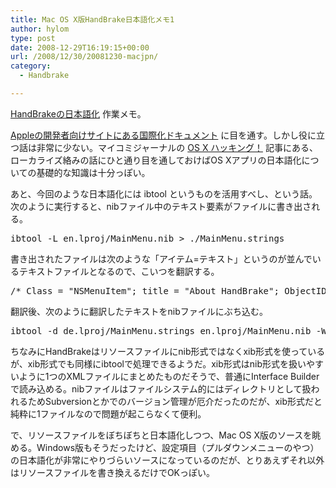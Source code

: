 ```yaml
---
title: Mac OS X版HandBrake日本語化メモ1
author: hylom
type: post
date: 2008-12-29T16:19:15+00:00
url: /2008/12/30/20081230-macjpn/
category:
  - Handbrake

---
```

  [HandBrakeの日本語化][1] 作業メモ。

  [Appleの開発者向けサイトにある国際化ドキュメント][2] に目を通す。しかし役に立つ話は非常に少ない。マイコミジャーナルの   [OS X ハッキング！][3] 記事にある、ローカライズ絡みの話にひと通り目を通しておけばOS Xアプリの日本語化についての基礎的な知識は十分っぽい。

あと、今回のような日本語化には   <span class="tool">ibtool </span> というものを活用すべし、という話。次のように実行すると、nibファイル中のテキスト要素がファイルに書き出される。

<pre class="command">ibtool -L en.lproj/MainMenu.nib &gt; ./MainMenu.strings</pre>

書き出されたファイルは次のような「アイテム=テキスト」というのが並んでいるテキストファイルとなるので、こいつを翻訳する。

<pre class="src">/* Class = "NSMenuItem"; title = "About HandBrake"; ObjectID = "58"; */"58.title" = "About HandBrake";</pre>

翻訳後、次のように翻訳したテキストをnibファイルにぶち込む。

<pre class="command">ibtool -d de.lproj/MainMenu.strings en.lproj/MainMenu.nib -W de.lproj/MainMenu.nib</pre>

ちなみにHandBrakeはリソースファイルにnib形式ではなくxib形式を使っているが、xib形式でも同様にibtoolで処理できるようだ。xib形式はnib形式を扱いやすいように1つのXMLファイルにまとめたものだそうで、普通にInterface Builderで読み込める。nibファイルはファイルシステム的にはディレクトリとして扱われるためSubversionとかでのバージョン管理が厄介だったのだが、xib形式だと純粋に1ファイルなので問題が起こらなくて便利。

で、リソースファイルをぼちぼちと日本語化しつつ、Mac OS X版のソースを眺める。Windows版もそうだったけど、設定項目（プルダウンメニューのやつ）の日本語化が非常にやりづらいソースになっているのだが、とりあえずそれ以外はリソースファイルを書き換えるだけでOKっぽい。

 [1]: http://sourceforge.jp/projects/handbrake-jp
 [2]: http://developer.apple.com/documentation/MacOSX/Conceptual/BPInternational/Articles/NotesForLocalizers.html#//apple_ref/doc/uid/20000044
 [3]: http://journal.mycom.co.jp/column/osx/index.html
